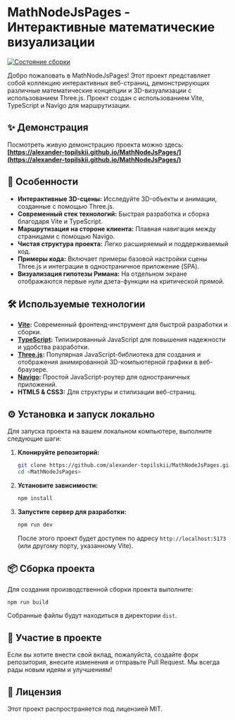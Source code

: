 # MathNodeJsPages - Интерактивные математические визуализации

[![Состояние сборки](https://github.com/alexander-topilskii/MathNodeJsPages/actions/workflows/pages/pages-build-deployment.yml/badge.svg)](https://github.com/alexander-topilskii/MathNodeJsPages/actions)

Добро пожаловать в MathNodeJsPages! Этот проект представляет собой коллекцию интерактивных веб-страниц, демонстрирующих различные математические концепции и 3D-визуализации с использованием Three.js. Проект создан с использованием Vite, TypeScript и Navigo для маршрутизации.

## ✨ Демонстрация

Посмотреть живую демонстрацию проекта можно здесь:
**[https://alexander-topilskii.github.io/MathNodeJsPages/](https://alexander-topilskii.github.io/MathNodeJsPages/)**


## 🚀 Особенности

*   **Интерактивные 3D-сцены:** Исследуйте 3D-объекты и анимации, созданные с помощью Three.js.
*   **Современный стек технологий:** Быстрая разработка и сборка благодаря Vite и TypeScript.
*   **Маршрутизация на стороне клиента:** Плавная навигация между страницами с помощью Navigo.
*   **Чистая структура проекта:** Легко расширяемый и поддерживаемый код.
*   **Примеры кода:** Включает примеры базовой настройки сцены Three.js и интеграции в одностраничное приложение (SPA).
*   **Визуализация гипотезы Римана:** На отдельном экране отображаются первые нули дзета-функции на критической прямой.

## 🛠️ Используемые технологии

*   **[Vite](https://vitejs.dev/):** Современный фронтенд-инструмент для быстрой разработки и сборки.
*   **[TypeScript](https://www.typescriptlang.org/):** Типизированный JavaScript для повышения надежности и удобства разработки.
*   **[Three.js](https://threejs.org/):** Популярная JavaScript-библиотека для создания и отображения анимированной 3D-компьютерной графики в веб-браузере.
*   **[Navigo](https://github.com/krasimir/navigo):** Простой JavaScript-роутер для одностраничных приложений.
*   **HTML5 & CSS3:** Для структуры и стилизации веб-страниц.

## ⚙️ Установка и запуск локально

Для запуска проекта на вашем локальном компьютере, выполните следующие шаги:

1.  **Клонируйте репозиторий:**
    ```bash
    git clone https://github.com/alexander-topilskii/MathNodeJsPages.git
    cd <MathNodeJsPages>
    ```

2.  **Установите зависимости:**
    ```bash
    npm install
    ```
   
3.  **Запустите сервер для разработки:**
    ```bash
    npm run dev
    ```
   
    После этого проект будет доступен по адресу `http://localhost:5173` (или другому порту, указанному Vite).

## 📦 Сборка проекта

Для создания производственной сборки проекта выполните:
```bash
npm run build
```
Собранные файлы будут находиться в директории `dist`.

## 🤝 Участие в проекте

Если вы хотите внести свой вклад, пожалуйста, создайте форк репозитория, внесите изменения и отправьте Pull Request. Мы всегда рады новым идеям и улучшениям!

## 📄 Лицензия

Этот проект распространяется под лицензией MIT. 
